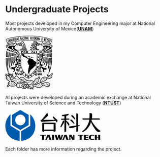 # Undergraduate Projects
Most projects developed in my Computer Engineering major at National Autonomous University of Mexico([**UNAM**](https://unam.mx))

![UNAM logo](https://github.com/amppumas/Undergrad-Projects/raw/master/unam.png "UNAM logo")

AI projects were developed during an academic exchange at National Taiwan University of Science and Technology ([**NTUST**](http://www-e.ntust.edu.tw/))

![NTUST logo](https://github.com/amppumas/Undergrad-Projects/raw/master/ntust.png "NTUST logo") 

Each folder has more information regarding the project.

